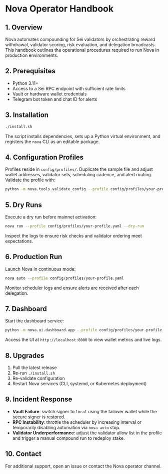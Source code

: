 # Nova Operator Handbook

## 1. Overview
Nova automates compounding for Sei validators by orchestrating reward withdrawal, validator
scoring, risk evaluation, and delegation broadcasts. This handbook outlines the operational
procedures required to run Nova in production environments.

## 2. Prerequisites
- Python 3.11+
- Access to a Sei RPC endpoint with sufficient rate limits
- Vault or hardware wallet credentials
- Telegram bot token and chat ID for alerts

## 3. Installation
```bash
./install.sh
```
The script installs dependencies, sets up a Python virtual environment, and registers the `nova`
CLI as an editable package.

## 4. Configuration Profiles
Profiles reside in `config/profiles/`. Duplicate the sample file and adjust wallet addresses,
validator sets, scheduling cadence, and alert routing. Validate the profile with:
```bash
python -m nova.tools.validate_config --profile config/profiles/your-profile.yaml
```

## 5. Dry Runs
Execute a dry run before mainnet activation:
```bash
nova run --profile config/profiles/your-profile.yaml --dry-run
```
Inspect the logs to ensure risk checks and validator ordering meet expectations.

## 6. Production Run
Launch Nova in continuous mode:
```bash
nova auto --profile config/profiles/your-profile.yaml
```
Monitor scheduler logs and ensure alerts are received after each delegation.

## 7. Dashboard
Start the dashboard service:
```bash
python -m nova.ui.dashboard.app --profile config/profiles/your-profile.yaml
```
Access the UI at `http://localhost:8000` to view wallet metrics and live logs.

## 8. Upgrades
1. Pull the latest release
2. Re-run `./install.sh`
3. Re-validate configuration
4. Restart Nova services (CLI, systemd, or Kubernetes deployment)

## 9. Incident Response
- **Vault Failure**: switch signer to `local` using the failover wallet while the secure signer is
  restored.
- **RPC Instability**: throttle the scheduler by increasing interval or temporarily disabling
  automation via `nova auto` stop.
- **Validator Underperformance**: adjust the validator allow list in the profile and trigger a
  manual compound run to redeploy stake.

## 10. Contact
For additional support, open an issue or contact the Nova operator channel.

